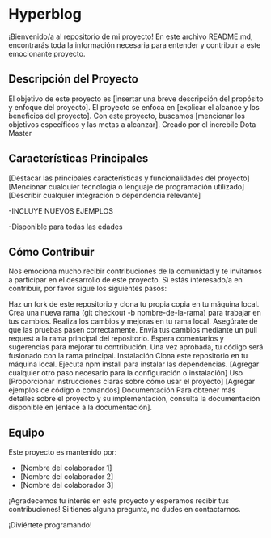 # Hyperblog

¡Bienvenido/a al repositorio de mi proyecto! En este archivo README.md, encontrarás toda la información necesaria para entender y contribuir a este emocionante proyecto.

## Descripción del Proyecto
El objetivo de este proyecto es [insertar una breve descripción del propósito y enfoque del proyecto]. El proyecto se enfoca en [explicar el alcance y los beneficios del proyecto]. Con este proyecto, buscamos [mencionar los objetivos específicos y las metas a alcanzar].
Creado por el increbile Dota Master

## Características Principales
[Destacar las principales características y funcionalidades del proyecto]
[Mencionar cualquier tecnología o lenguaje de programación utilizado]
[Describir cualquier integración o dependencia relevante]

-INCLUYE NUEVOS EJEMPLOS 

-Disponible para todas las edades

## Cómo Contribuir
Nos emociona mucho recibir contribuciones de la comunidad y te invitamos a participar en el desarrollo de este proyecto. Si estás interesado/a en contribuir, por favor sigue los siguientes pasos:

Haz un fork de este repositorio y clona tu propia copia en tu máquina local.
Crea una nueva rama (git checkout -b nombre-de-la-rama) para trabajar en tus cambios.
Realiza los cambios y mejoras en tu rama local.
Asegúrate de que las pruebas pasen correctamente.
Envía tus cambios mediante un pull request a la rama principal del repositorio.
Espera comentarios y sugerencias para mejorar tu contribución.
Una vez aprobada, tu código será fusionado con la rama principal.
Instalación
Clona este repositorio en tu máquina local.
Ejecuta npm install para instalar las dependencias.
[Agregar cualquier otro paso necesario para la configuración o instalación]
Uso
[Proporcionar instrucciones claras sobre cómo usar el proyecto]
[Agregar ejemplos de código o comandos]
Documentación
Para obtener más detalles sobre el proyecto y su implementación, consulta la documentación disponible en [enlace a la documentación].

## Equipo
Este proyecto es mantenido por:

- [Nombre del colaborador 1]
- [Nombre del colaborador 2]
- [Nombre del colaborador 3]

¡Agradecemos tu interés en este proyecto y esperamos recibir tus contribuciones! Si tienes alguna pregunta, no dudes en contactarnos.

¡Diviértete programando!